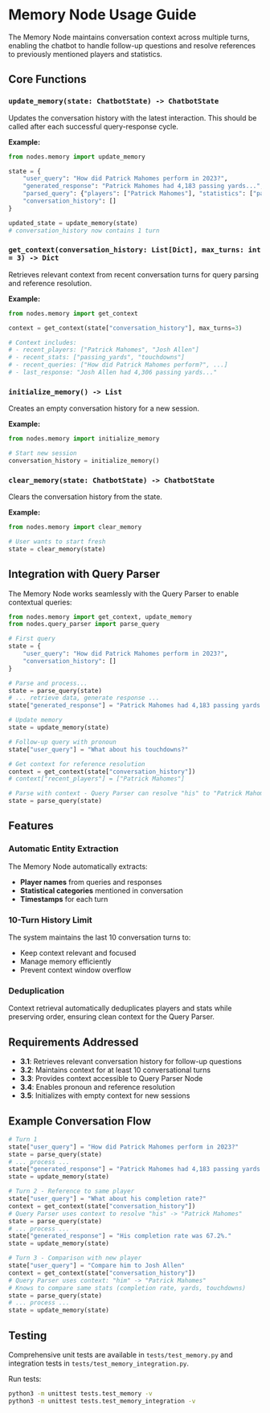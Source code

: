 # Memory Node Usage Guide

The Memory Node maintains conversation context across multiple turns, enabling the chatbot to handle follow-up questions and resolve references to previously mentioned players and statistics.

## Core Functions

### `update_memory(state: ChatbotState) -> ChatbotState`

Updates the conversation history with the latest interaction. This should be called after each successful query-response cycle.

**Example:**
```python
from nodes.memory import update_memory

state = {
    "user_query": "How did Patrick Mahomes perform in 2023?",
    "generated_response": "Patrick Mahomes had 4,183 passing yards...",
    "parsed_query": {"players": ["Patrick Mahomes"], "statistics": ["passing_yards"]},
    "conversation_history": []
}

updated_state = update_memory(state)
# conversation_history now contains 1 turn
```

### `get_context(conversation_history: List[Dict], max_turns: int = 3) -> Dict`

Retrieves relevant context from recent conversation turns for query parsing and reference resolution.

**Example:**
```python
from nodes.memory import get_context

context = get_context(state["conversation_history"], max_turns=3)

# Context includes:
# - recent_players: ["Patrick Mahomes", "Josh Allen"]
# - recent_stats: ["passing_yards", "touchdowns"]
# - recent_queries: ["How did Patrick Mahomes perform?", ...]
# - last_response: "Josh Allen had 4,306 passing yards..."
```

### `initialize_memory() -> List`

Creates an empty conversation history for a new session.

**Example:**
```python
from nodes.memory import initialize_memory

# Start new session
conversation_history = initialize_memory()
```

### `clear_memory(state: ChatbotState) -> ChatbotState`

Clears the conversation history from the state.

**Example:**
```python
from nodes.memory import clear_memory

# User wants to start fresh
state = clear_memory(state)
```

## Integration with Query Parser

The Memory Node works seamlessly with the Query Parser to enable contextual queries:

```python
from nodes.memory import get_context, update_memory
from nodes.query_parser import parse_query

# First query
state = {
    "user_query": "How did Patrick Mahomes perform in 2023?",
    "conversation_history": []
}

# Parse and process...
state = parse_query(state)
# ... retrieve data, generate response ...
state["generated_response"] = "Patrick Mahomes had 4,183 passing yards..."

# Update memory
state = update_memory(state)

# Follow-up query with pronoun
state["user_query"] = "What about his touchdowns?"

# Get context for reference resolution
context = get_context(state["conversation_history"])
# context["recent_players"] = ["Patrick Mahomes"]

# Parse with context - Query Parser can resolve "his" to "Patrick Mahomes"
state = parse_query(state)
```

## Features

### Automatic Entity Extraction

The Memory Node automatically extracts:
- **Player names** from queries and responses
- **Statistical categories** mentioned in conversation
- **Timestamps** for each turn

### 10-Turn History Limit

The system maintains the last 10 conversation turns to:
- Keep context relevant and focused
- Manage memory efficiently
- Prevent context window overflow

### Deduplication

Context retrieval automatically deduplicates players and stats while preserving order, ensuring clean context for the Query Parser.

## Requirements Addressed

- **3.1**: Retrieves relevant conversation history for follow-up questions
- **3.2**: Maintains context for at least 10 conversational turns
- **3.3**: Provides context accessible to Query Parser Node
- **3.4**: Enables pronoun and reference resolution
- **3.5**: Initializes with empty context for new sessions

## Example Conversation Flow

```python
# Turn 1
state["user_query"] = "How did Patrick Mahomes perform in 2023?"
state = parse_query(state)
# ... process ...
state["generated_response"] = "Patrick Mahomes had 4,183 passing yards and 27 touchdowns."
state = update_memory(state)

# Turn 2 - Reference to same player
state["user_query"] = "What about his completion rate?"
context = get_context(state["conversation_history"])
# Query Parser uses context to resolve "his" -> "Patrick Mahomes"
state = parse_query(state)
# ... process ...
state["generated_response"] = "His completion rate was 67.2%."
state = update_memory(state)

# Turn 3 - Comparison with new player
state["user_query"] = "Compare him to Josh Allen"
context = get_context(state["conversation_history"])
# Query Parser uses context: "him" -> "Patrick Mahomes"
# Knows to compare same stats (completion rate, yards, touchdowns)
state = parse_query(state)
# ... process ...
state = update_memory(state)
```

## Testing

Comprehensive unit tests are available in `tests/test_memory.py` and integration tests in `tests/test_memory_integration.py`.

Run tests:
```bash
python3 -m unittest tests.test_memory -v
python3 -m unittest tests.test_memory_integration -v
```
